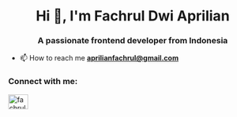 <h1 align="center">Hi 👋, I'm Fachrul Dwi Aprilian</h1>
<h3 align="center">A passionate frontend developer from Indonesia</h3>

- 📫 How to reach me **aprilianfachrul@gmail.com**

<h3 align="left">Connect with me:</h3>
<p align="left">
<a href="https://linkedin.com/in/fachrul dwi aprilian" target="blank"><img align="center" src="https://raw.githubusercontent.com/rahuldkjain/github-profile-readme-generator/master/src/images/icons/Social/linked-in-alt.svg" alt="fachrul dwi aprilian" height="30" width="40" /></a>
</p>
